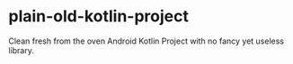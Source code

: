 # plain-old-kotlin-project
Clean fresh from the oven Android Kotlin Project with no fancy yet useless library.
